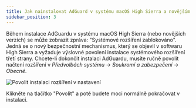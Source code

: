 ```yaml
---
title: Jak nainstalovat AdGuard v systému macOS High Sierra a novějším
sidebar_position: 3
---
```


Během instalace AdGuardu v systému macOS High Sierra (nebo novějších verzích) se může zobrazit zpráva: "Systémové rozšíření zablokováno". Jedná se o nový bezpečnostní mechanismus, který se objevil v softwaru High Sierra a vyžaduje výslovné povolení instalace systémového rozšíření třetí strany. Chcete-li dokončit instalaci AdGuardu, musíte ručně povolit načtení rozšíření v *Předvolbách systému* → *Soukromí a zabezpečení* → *Obecné*.

![Povolit instalaci rozšíření v nastavení](https://cdn.adtidy.org/public/Adguard/kb/PicturesEN/highsierra.png)

Klikněte na tlačítko "Povolit" a poté budete moci normálně pokračovat v instalaci.
